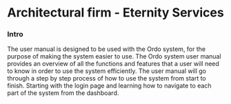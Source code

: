 # Architectural firm - Eternity Services

### Intro
The user manual is designed to be used with the Ordo system, for the purpose of making the system 
easier to use. The Ordo system user manual provides an overview of all the functions and features that a 
user will need to know in order to use the system efficiently. The user manual will go through a step by 
step process of how to use the system from start to finish. Starting with the login page and learning how to 
navigate to each part of the system from the dashboard.
